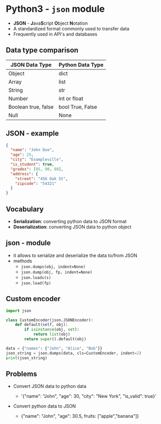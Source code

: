 # Python3 - `json` module

* **JSON** - **J**ava**S**cript **O**bject **N**otation
* A standardized format commonly used to transfer data
* Frequently used in API's and databases

## Data type comparison

| JSON Data Type      | Python Data Type |
| ------------------- | ---------------- |
| Object              | dict             |
| Array               | list             |
| String              | str              |
| Number              | int or float     |
| Boolean true, false | bool True, False |
| Null                | None             |

## JSON - example

```json
{
  "name": "John Doe",
  "age": 25,
  "city": "Exampleville",
  "is_student": true,
  "grades": [85, 90, 88],
  "address": {
    "street": "456 Oak St",
    "zipcode": "54321"
  }
}
```

## Vocabulary

* **Serialization**: converting python data to JSON format
* **Deserialization**: converting JSON data to python object

## json - module

* it allows to serialize and deserialize the data to/from JSON
* methods
  * `json.dumps(obj, indent=None)`
  * `json.dump(obj, fp, indent=None)`
  * `json.loads(s)`
  * `json.load(fp)`

## Custom encoder

```python
import json

class CustomEncoder(json.JSONEncoder):
    def default(self, obj):
        if isinstance(obj, set):
            return list(obj)
        return super().default(obj)

data = {"names": {"John", "Alice", "Bob"}}
json_string = json.dumps(data, cls=CustomEncoder, indent=2)
print(json_string)

```

## Problems

* Convert JSON data to python data

  * '{"name": "John", "age": 30, "city": "New York", "is_valid": true}'
* Convert python data to JSON

  * {"name": "John", "age": 30.5, fruits: ["apple","banana"]}
